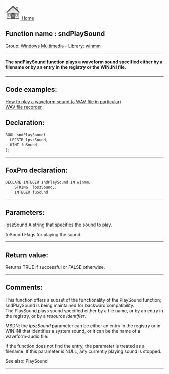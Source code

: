 [<img src="../../images/home.png"> Home ](https://github.com/VFPX/Win32API)  

## Function name : sndPlaySound
Group: [Windows Multimedia](../../functions_group.md#Windows_Multimedia)  -  Library: [winmm](../../Libraries.md#winmm)  
***  


#### The sndPlaySound function plays a waveform sound specified either by a filename or by an entry in the registry or the WIN.INI file. 
***  


## Code examples:
[How to play a waveform sound (a WAV file in particular)](../../samples/sample_251.md)  
[WAV file recorder](../../samples/sample_421.md)  

## Declaration:
```foxpro  
BOOL sndPlaySound(
  LPCSTR lpszSound,
  UINT fuSound
);  
```  
***  


## FoxPro declaration:
```foxpro  
DECLARE INTEGER sndPlaySound IN winmm;
	STRING  lpszSound,;
	INTEGER fuSound  
```  
***  


## Parameters:
lpszSound 
A string that specifies the sound to play. 

fuSound 
Flags for playing the sound.   
***  


## Return value:
Returns TRUE if successful or FALSE otherwise.  
***  


## Comments:
This function offers a subset of the functionality of the PlaySound function; sndPlaySound is being maintained for backward compatibility.   
The PlaySound plays sound specified either by a file name, or by an entry in the registry, or by a <Em>resource identifier</Em>.  
  
MSDN: the <Em>lpszSound</Em> parameter can be either an entry in the registry or in WIN.INI that identifies a system sound, or it can be the name of a waveform-audio file.   
  
If the function does not find the entry, the parameter is treated as a filename. If this parameter is NULL, any currently playing sound is stopped.   
  
See also: PlaySound   
  
***  

